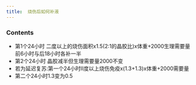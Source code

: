 ```yaml
---
title:  烧伤后如何补液
--- 
```


### Contents
- 第1个24小时 二度以上的烧伤面积x1.5(2:1的晶胶比)x体重+2000生理需要量 前6小时与后18小时各补一半
- 第2个24小时 晶胶减半但生理需要量2000不变
- 若为延迟复苏:第一个24小时Ⅱ度以上烧伤免疫x(1.3+1.3)x体重+2000需要量
- 第二个24小时1.3变为0.5
